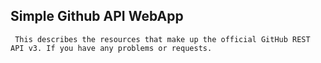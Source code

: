 ## Simple Github API WebApp

` This describes the resources that make up the official GitHub REST API v3. If you have any problems or requests.`
